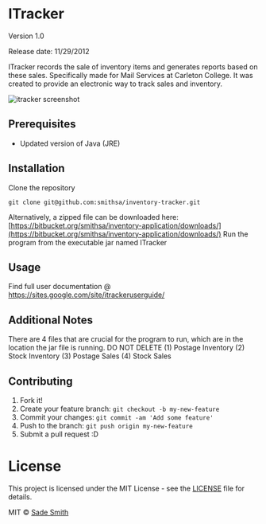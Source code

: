 # ITracker
Version 1.0

Release date: 11/29/2012

ITracker records the sale of inventory items and generates reports based
on these sales. Specifically made for Mail Services at Carleton College.
It was created to provide an electronic way to track sales and inventory.

![itracker screenshot](https://sites.google.com/site/itrackeruserguide/_/rsrc/1354143804500/home/screenshot.png)

## Prerequisites

* Updated version of Java (JRE)

## Installation

Clone the repository
```
git clone git@github.com:smithsa/inventory-tracker.git
```

Alternatively, a zipped file can be downloaded here: [https://bitbucket.org/smithsa/inventory-application/downloads/](https://bitbucket.org/smithsa/inventory-application/downloads/)
Run the program from the executable jar named ITracker

## Usage

Find full user documentation @ https://sites.google.com/site/itrackeruserguide/

## Additional Notes

There are 4 files that are crucial for the program to run, which are in the location
the jar file is running. DO NOT DELETE
(1) Postage Inventory
(2) Stock Inventory
(3) Postage Sales
(4) Stock Sales

## Contributing

1. Fork it!
2. Create your feature branch: `git checkout -b my-new-feature`
3. Commit your changes: `git commit -am 'Add some feature'`
4. Push to the branch: `git push origin my-new-feature`
5. Submit a pull request :D

# License
This project is licensed under the MIT License - see the [LICENSE](LICENSE) file for details.

MIT © [Sade Smith](http://sadesmith.com)
